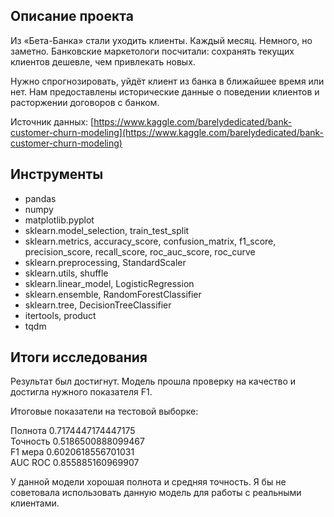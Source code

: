 ## Описание проекта

Из «Бета-Банка» стали уходить клиенты. Каждый месяц. Немного, но заметно. Банковские маркетологи посчитали: сохранять текущих клиентов дешевле, чем привлекать новых.

Нужно спрогнозировать, уйдёт клиент из банка в ближайшее время или нет. Нам предоставлены исторические данные о поведении клиентов и расторжении договоров с банком. 

Источник данных: [https://www.kaggle.com/barelydedicated/bank-customer-churn-modeling](https://www.kaggle.com/barelydedicated/bank-customer-churn-modeling)

## Инструменты
- pandas
- numpy
- matplotlib.pyplot
- sklearn.model_selection, train_test_split
- sklearn.metrics, accuracy_score, confusion_matrix, f1_score, precision_score, recall_score, roc_auc_score, roc_curve
- sklearn.preprocessing, StandardScaler
- sklearn.utils, shuffle
- sklearn.linear_model, LogisticRegression
- sklearn.ensemble, RandomForestClassifier
- sklearn.tree, DecisionTreeClassifier
- itertools, product
- tqdm


## Итоги исследования

Результат был достигнут. Модель прошла проверку на качество и достигла нужного показателя F1.
  
Итоговые показатели на тестовой выборке:  

Полнота 0.7174447174447175  
Точность 0.5186500888099467  
F1 мера 0.6020618556701031  
AUC ROC 0.855885160969907    
 
У данной модели хорошая полнота и средняя точность. Я бы не советовала использовать данную модель для работы с реальными клиентами.   
